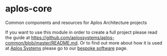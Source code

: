 # aplos-core
Common components and resources for Aplos Architecture projects

If you want to use this module in order to create a full project please read the guide at https://github.com/aplossystems/aplos-common/blob/master/README.md.  Or to find out more about how it is used at <a href="https://aplossystems.co.uk">Aplos Systems</a> please go to our <a href="https://www.aplossystems.co.uk/bespoke-software.aplos">bespoke software</a> page.
